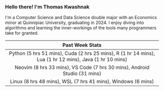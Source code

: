 
### Hello there! I'm Thomas Kwashnak

I'm a Computer Science and Data Science double major with an Economics
minor at Quinnipiac University, graduating in 2024.
I enjoy diving into algorithms and learning the inner-workings of the tools
many programmers take for granted.

| Past Week Stats |
| :---: |
| Python (5 hrs 51 mins), Cuda (2 hrs 25 mins), R (1 hr 14 mins), Lua (1 hr 12 mins), Java (1 hr 10 mins) |
| Neovim (8 hrs 33 mins), VS Code (7 hrs 30 mins), Android Studio (31 mins) |
| Linux (8 hrs 48 mins), WSL (7 hrs 41 mins), Windows (6 mins) |

